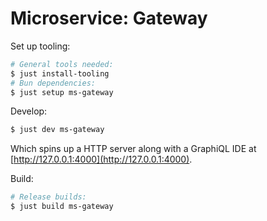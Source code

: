 # Microservice: Gateway

Set up tooling:

```bash
# General tools needed:
$ just install-tooling
# Bun dependencies:
$ just setup ms-gateway
```

Develop:

```bash
$ just dev ms-gateway
```

Which spins up a HTTP server along with a GraphiQL IDE at [http://127.0.0.1:4000](http://127.0.0.1:4000).

Build:

```bash
# Release builds:
$ just build ms-gateway
```
